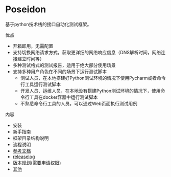 # Poseidon
基于python技术栈的接口自动化测试框架。 

优点
* 开箱即用，无需配置
* 支持切换网络请求方式，获取更详细的网络响应信息（DNS解析时间，网络连接建立时间等）
* 多种测试格式的测试报告，适用于绝大部分使用场景
* 支持多种用户角色在不同的场景下运行测试脚本
   * 测试人员，在本地搭建好Python测试环境的情况下使用Pycharm或者命令行工具运行测试脚本
   * 开发人员、运维人员，在本地没有搭建Python测试环境的情况下，使用命令行工具在docker容器中运行测试脚本
   * 不熟悉命令行工具的人员，可以通过Web页面执行测试用例


内容
* 安装
* 新手指南
* 框架目录结构说明
* 流程说明
* [参考文档](docs/reference.md)
* [releaselog](docs/releaselog.md)
* [版本规划(需要申请权限)](https://shimo.im/sheets/5JN0UZ8OpB43ZVnL/MODOC)
* [其他](docs/others.md)


